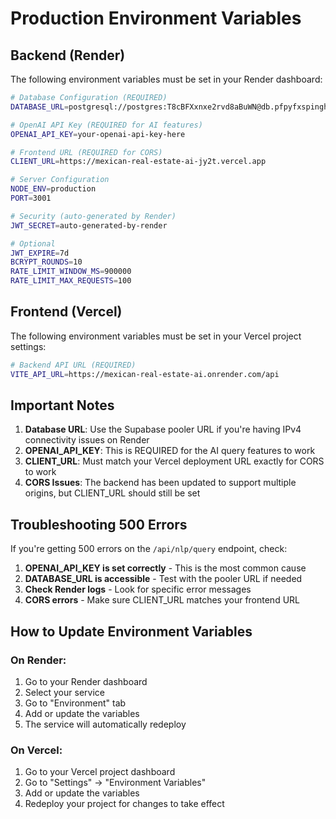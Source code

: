 # Production Environment Variables

## Backend (Render)

The following environment variables must be set in your Render dashboard:

```bash
# Database Configuration (REQUIRED)
DATABASE_URL=postgresql://postgres:T8cBFXxnxe2rvd8aBuWN@db.pfpyfxspinghdhrjalsg.supabase.co:5432/postgres

# OpenAI API Key (REQUIRED for AI features)
OPENAI_API_KEY=your-openai-api-key-here

# Frontend URL (REQUIRED for CORS)
CLIENT_URL=https://mexican-real-estate-ai-jy2t.vercel.app

# Server Configuration
NODE_ENV=production
PORT=3001

# Security (auto-generated by Render)
JWT_SECRET=auto-generated-by-render

# Optional
JWT_EXPIRE=7d
BCRYPT_ROUNDS=10
RATE_LIMIT_WINDOW_MS=900000
RATE_LIMIT_MAX_REQUESTS=100
```

## Frontend (Vercel)

The following environment variables must be set in your Vercel project settings:

```bash
# Backend API URL (REQUIRED)
VITE_API_URL=https://mexican-real-estate-ai.onrender.com/api
```

## Important Notes

1. **Database URL**: Use the Supabase pooler URL if you're having IPv4 connectivity issues on Render
2. **OPENAI_API_KEY**: This is REQUIRED for the AI query features to work
3. **CLIENT_URL**: Must match your Vercel deployment URL exactly for CORS to work
4. **CORS Issues**: The backend has been updated to support multiple origins, but CLIENT_URL should still be set

## Troubleshooting 500 Errors

If you're getting 500 errors on the `/api/nlp/query` endpoint, check:

1. **OPENAI_API_KEY is set correctly** - This is the most common cause
2. **DATABASE_URL is accessible** - Test with the pooler URL if needed
3. **Check Render logs** - Look for specific error messages
4. **CORS errors** - Make sure CLIENT_URL matches your frontend URL

## How to Update Environment Variables

### On Render:
1. Go to your Render dashboard
2. Select your service
3. Go to "Environment" tab
4. Add or update the variables
5. The service will automatically redeploy

### On Vercel:
1. Go to your Vercel project dashboard
2. Go to "Settings" → "Environment Variables"
3. Add or update the variables
4. Redeploy your project for changes to take effect